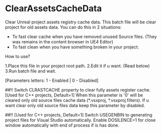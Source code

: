 # ClearAssetsCacheData


Clear Unreal project assets registry cache data. This batch file will be clear project for old assets data. You can do this in 2 situations:

   - To fast clear cache when you have removed unused Source files. (They was remains in the content browser in UE4 Editor)
   - To fast clean when you have something broken in your project.

How to use?

1.Place this file in your project root path.
2.Edit it if u want. (Read below)
3.Run batch file and wait.

[Parameters letters: 1 - Enabled | 0 - Disabled]

##!! Switch CLRASTCACHE property to clear fully assets register cache.
[Used for C++ projects, Default=1] When this parameter is '0' will be cleared only old source files cache data (*.vsxproj, *.vsxproj.filters). If u want clear only old source files data keep this parameter by disabled.

##!! [Used for C++ projects, Default=1] Switch USEGENBIN to generating project files for Visual Studio automatically.
Enable DOSILENCE=1 for close window automatically with end of process if is has done.

